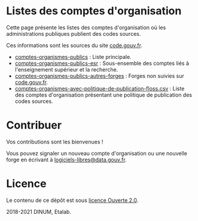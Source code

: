 
# Listes des comptes d'organisation

Cette page présente les listes des comptes d'organisation où les
administrations publiques publient des codes sources.

Ces informations sont les sources du site [code.gouv.fr](https://code.gouv.fr).

-   [comptes-organismes-publics](https://git.sr.ht/~etalab/codegouvfr-sources/blob/master/comptes-organismes-publics) : Liste principale.
-   [comptes-organismes-publics-esr](https://git.sr.ht/~etalab/codegouvfr-sources/blob/master/comptes-organismes-publics-esr) : Sous-ensemble des comptes liés à l'enseignement supérieur et la recherche.
-   [comptes-organismes-publics-autres-forges](https://git.sr.ht/~etalab/codegouvfr-sources/blob/master/comptes-organismes-publics-autres-forges) : Forges non suivies sur [code.gouv.fr](https://code.gouv.fr).
-   [comptes-organismes-avec-politique-de-publication-floss.csv](https://git.sr.ht/~etalab/codegouvfr-sources/blob/master/comptes-organismes-avec-politique-de-publication-floss.csv) : Liste des comptes d'organisation présentant une politique de publication des codes sources.


# Contribuer

Vos contributions sont les bienvenues !

Vous pouvez signaler un nouveau compte d'organisation ou une nouvelle
forge en écrivant à [logiciels-libres@data.gouv.fr](mailto:logiciels-libres@data.gouv.fr).


# Licence

Le contenu de ce dépôt est sous [licence Ouverte 2.0](LICENSE.md).

2018-2021 DINUM, Etalab.


